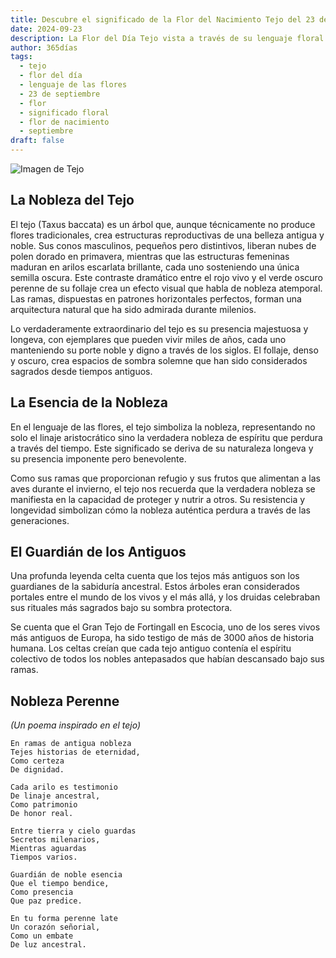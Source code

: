 ```yaml
---
title: Descubre el significado de la Flor del Nacimiento Tejo del 23 de septiembre
date: 2024-09-23
description: La Flor del Día Tejo vista a través de su lenguaje floral e historias
author: 365días
tags:
  - tejo
  - flor del día
  - lenguaje de las flores
  - 23 de septiembre
  - flor
  - significado floral
  - flor de nacimiento
  - septiembre
draft: false
---
```


![Imagen de Tejo](https://cdn.pixabay.com/photo/2018/09/13/21/13/plant-3675760_960_720.jpg#center)


## La Nobleza del Tejo

El tejo (Taxus baccata) es un árbol que, aunque técnicamente no produce flores tradicionales, crea estructuras reproductivas de una belleza antigua y noble. Sus conos masculinos, pequeños pero distintivos, liberan nubes de polen dorado en primavera, mientras que las estructuras femeninas maduran en arilos escarlata brillante, cada uno sosteniendo una única semilla oscura. Este contraste dramático entre el rojo vivo y el verde oscuro perenne de su follaje crea un efecto visual que habla de nobleza atemporal. Las ramas, dispuestas en patrones horizontales perfectos, forman una arquitectura natural que ha sido admirada durante milenios.

Lo verdaderamente extraordinario del tejo es su presencia majestuosa y longeva, con ejemplares que pueden vivir miles de años, cada uno manteniendo su porte noble y digno a través de los siglos. El follaje, denso y oscuro, crea espacios de sombra solemne que han sido considerados sagrados desde tiempos antiguos.

## La Esencia de la Nobleza

En el lenguaje de las flores, el tejo simboliza la nobleza, representando no solo el linaje aristocrático sino la verdadera nobleza de espíritu que perdura a través del tiempo. Este significado se deriva de su naturaleza longeva y su presencia imponente pero benevolente.

Como sus ramas que proporcionan refugio y sus frutos que alimentan a las aves durante el invierno, el tejo nos recuerda que la verdadera nobleza se manifiesta en la capacidad de proteger y nutrir a otros. Su resistencia y longevidad simbolizan cómo la nobleza auténtica perdura a través de las generaciones.

## El Guardián de los Antiguos

Una profunda leyenda celta cuenta que los tejos más antiguos son los guardianes de la sabiduría ancestral. Estos árboles eran considerados portales entre el mundo de los vivos y el más allá, y los druidas celebraban sus rituales más sagrados bajo su sombra protectora.

Se cuenta que el Gran Tejo de Fortingall en Escocia, uno de los seres vivos más antiguos de Europa, ha sido testigo de más de 3000 años de historia humana. Los celtas creían que cada tejo antiguo contenía el espíritu colectivo de todos los nobles antepasados que habían descansado bajo sus ramas.

## Nobleza Perenne
*(Un poema inspirado en el tejo)*

```
En ramas de antigua nobleza
Tejes historias de eternidad,
Como certeza
De dignidad.

Cada arilo es testimonio
De linaje ancestral,
Como patrimonio
De honor real.

Entre tierra y cielo guardas
Secretos milenarios,
Mientras aguardas
Tiempos varios.

Guardián de noble esencia
Que el tiempo bendice,
Como presencia
Que paz predice.

En tu forma perenne late
Un corazón señorial,
Como un embate
De luz ancestral.
```